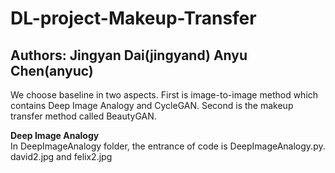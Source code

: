 # DL-project-Makeup-Transfer
## Authors: Jingyan Dai(jingyand) Anyu Chen(anyuc)

We choose baseline in two aspects. First is image-to-image method which contains Deep Image Analogy and CycleGAN. Second is the makeup transfer method called BeautyGAN.

**Deep Image Analogy**<br/>
In DeepImageAnalogy folder, the entrance of code is DeepImageAnalogy.py. david2.jpg and felix2.jpg 

